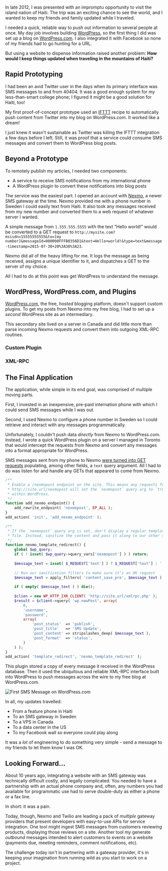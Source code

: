In late 2012, I was presented with an impromptu opportunity to visit the island nation of Haiti. The trip was an exciting chance to see the world, and I wanted to keep my friends and family updated while I traveled.

I needed a quick, reliable way to push out information to several people at once. My day job involves building [WordPress](http://wordpress.org), so the first thing I did was set up a blog on [WordPress.com](http://wordpress.com). I also integrated it with Facebook so none of my friends had to go hunting for a URL.

But using a website to dispense information raised another problem: **How would I keep things updated when traveling in the mountains of Haiti?**

## Rapid Prototyping

I had been an avid Twitter user in the days when its primary interface was SMS messages to and from 40404. It was a good enough system for my less-than-smart college phone; I figured it might be a good solution for Haiti, too!

My first proof-of-concept prototype used an [IFTTT](https://ifttt.com/) recipe to automatically push content from Twitter into my blog on WordPress.com. It worked like a dream!

I just knew it wasn't sustainable as Twitter was killing the IFTTT integration a few days before I left. Still, it was proof that a service could consume SMS messages and convert them to WordPress blog posts.

## Beyond a Prototype

To remotely publish my articles, I needed two components:
- A service to receive SMS notifications from my international phone
- A WordPress plugin to convert these notifications into blog posts

The service was the easiest part. I opened an account with [Nexmo](https://www.nexmo.com), a newer SMS gateway at the time. Nexmo provided me with a phone number in Sweden I could easily text from Haiti. It also took any messages received from my new number and converted them to a web request of whatever server I wanted.

A simple message from `1.555.555.5555` with the text "Hello world!" would be converted to a GET request to `http://mysite.com?msisdn=15555555555&to=[my number]&messageId=000000FFFB0356D1&text=Hello+world!&type=text&message-timestamp=2015-07-30+20%3A38%3A23`.

Nexmo did all of the heavy lifting for me. It logs the message as being received, assigns a unique identifier to it, and dispatches a GET to the server of my choice.

All I had to do at this point was get WordPress to understand the message.

## WordPress, WordPress.com, and Plugins

[WordPress.com](https://wordpress.com), the free, _hosted_ blogging platform, doesn't support custom plugins. To get my posts from Nexmo into my free blog, I had to set up a _second_ WordPress site as an intermediary.

This secondary site lived on a server in Canada and did little more than parse incoming Nexmo requests and convert them into outgoing XML-RPC routines.

### Custom Plugin

### XML-RPC

## The Final Application

The application, while simple in its end goal, was comprised of multiple moving parts.

First, I invested in an inexpensive, pre-paid internation phone with which I could send SMS messages while I was out. 

Second, I used Nexmo to configure a phone number in Sweden so I could retrieve and interact with any messages programmatically.

Unfortunately, I couldn't push data _directly_ from Nexmo to WordPress.com. Instead, I wrote a quick WordPress plugin on a server I managed in Toronto that would intercept the requests from Nexmo and convert any messages into a format appropriate for WordPress.

SMS messages sent from my phone to Nexmo [were turned into GET requests](https://docs.nexmo.com/index.php/sms-api/handle-inbound-message) populating, among other fields, a `text` query argument. All I had to do was listen for and handle any GETs that appeared to come from Nexmo.

```php
/**
 * Enable a /nexmopost endpoint on the site. This means any requests for
 * http://site.url/nexmopost will set the `nexmopost` query arg to `true`
 * within WordPress.
 */
function add_nexmo_endpoint() {
	add_rewrite_endpoint( 'nexmopost', EP_ALL );
}
add_action( 'init', 'add_nexmo_endpoint' );

/**
 * If the `nexmopost` query arg is set, don't display a regular template
 * file. Instead, sanitize the content and pass it along to our other site.
 */
function nexmo_template_redirect() {
    global $wp_query;
    if ( ! isset( $wp_query->query_vars['nexmopost'] ) ) return;
    
    $message_text = isset( $_REQUEST['text'] ) ? $_REQUEST['text'] : '';
    
    // Run our sanitization filters to make sure it's an OK request
	$message_text = apply_filters( 'content_save_pre', $message_text );
	
	if ( empty( $message_text ) ) die();
	
	$clien = new WP_HTTP_IXR_CLIENT( 'http://site.url/xmlrpc.php' );
	$result = $client->query( 'wp.newPost', array(
	    0,
	    'username',
	    'password',
	    array(
	        'post_status'  => 'publish',
	        'post_title'   => 'SMS Update',
	        'post_content' => stripslashes_deep( $message_text ),
	        'post_format'  => 'status',
	    )
	) );
}
add_action( 'template_redirect', 'nexmo_template_redirect' );
```

This plugin stored a copy of every message it received in the WordPress database. Then it used the ubiquitous and reliable XML-RPC interface built into WordPress to push messages across the wire to my free blog at WordPress.com.

![First SMS Message on WordPress.com](https://s3-us-west-2.amazonaws.com/6675d06c-ea96-49d2-8788-c5bc5129fb4a/first_message.png)

In all, my updates travelled:
- From a feature phone in Haiti
- To an SMS gateway in Sweden
- To a VPS in Canada
- To a data center in the US
- To my Facebook wall so everyone could play along

It was a _lot_ of engineering to do something very simple - send a message to my friends to let them know I was OK.

## Looking Forward...

About 10 years ago, integrating a website with an SMS gateway was technically difficult costly, and legally complicated. You needed to have a partnership with an actual phone company and, often, any numbers you had available for programmatic use had to serve double-duty as either a phone or a fax line.

In short: it was a pain.

Today, though, Nexmo and Twilio are leading a pack of _multiple_ gateway providers that present developers with easy-to-use APIs for service integration. One tool might ingest SMS messages from customers reviewing products, displaying those reviews on a site. Another tool my generate _outbound_ messages intended to alert customers to events on a website (payments due, meeting reminders, comment notifications, etc).

The challenge today isn't in partnering with a gateway provider, it's in keeping your imagination from running wild as you start to work on a project.
